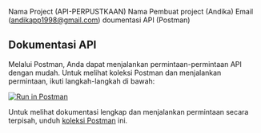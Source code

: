Nama Project (API-PERPUSTKAAN)
Nama Pembuat project (Andika)
Email (andikapp1998@gmail.com)
doumentasi API (Postman)
## Dokumentasi API

Melalui Postman, Anda dapat menjalankan permintaan-permintaan API dengan mudah. Untuk melihat koleksi Postman dan menjalankan permintaan, ikuti langkah-langkah di bawah:

[![Run in Postman](https://run.pstmn.io/button.svg)](https://app.getpostman.com/run-collection/{API-perpustakaan})

Untuk melihat dokumentasi lengkap dan menjalankan permintaan secara terpisah, unduh [koleksi Postman](API-perpustakaan.postman_collection.json) ini.